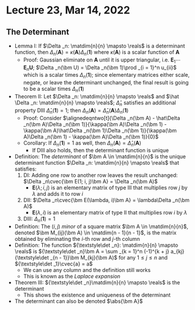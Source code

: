 # Lecture 23, Mar 14, 2022

## The Determinant

* Lemma I: If $\Delta _n: \matdim{n}{n} \mapsto \reals$ is a determinant function, then $\Delta _n(\bm A) = \kappa(\bm A)\Delta _n(\bm 1)$ where $\kappa(\bm A)$ is a scalar function of $\bm A$
	* Proof: Gaussian eliminate on $\bm A$ until it is upper triangular, i.e. $\bm E_1\cdots\bm E_n\bm U$; $\Delta _n(\bm U) = \Delta _n(\bm 1)\prod _{i = 1}^n u_{ii}$ which is a scalar times $\Delta _n(\bm 1)$; since elementary matrices either scale, negate, or leave the determinant unchanged, the final result is going to be a scalar times $\Delta _n(\bm 1)$
* Theorem II: Let $\Delta _n: \matdim{n}{n} \mapsto \reals$ and $\hat \Delta _n: \matdim{n}{n} \mapsto \reals$; $\hat \Delta _n$ satisfies an additional property DIII $\hat \Delta _n(\bm 1) = 1$; then $\Delta _n(\bm A) = \hat\Delta _n(\bm A)\Delta _n(\bm 1)$
	* Proof: Consider $\alignedeqntwo[t]{\Delta _n(\bm A) - \hat\Delta _n(\bm A)\Delta _n(\bm 1)}{\kappa(\bm A)\Delta _n(\bm 1) - \kappa(\bm A)\hat\Delta _n(\bm 1)\Delta _n(\bm 1)}{\kappa(\bm A)\Delta _n(\bm 1) - \kappa(\bm A)\Delta _n(\bm 1)}{0}$
	* Corollary: If $\Delta _n(\bm 1) = 1$ as well, then $\Delta _n(\bm A) = \hat\Delta _n(\bm A)$
		* If DIII also holds, then the determinant function is unique
* Definition: The *determinant* of $\bm A \in \matdim{n}{n}$ is the unique determinant function $\Delta _n: \matdim{n}{n} \mapsto \reals$ that satisfies:
	1. DI: Adding one row to another row leaves the result unchanged: $\Delta _n\cvec{\bm E(1; i, j)\bm A} = \Delta _n(\bm A)$
		* $\bm E(\lambda; i, j)$ is an elementary matrix of type III that multiplies row $j$ by $\lambda$ and adds it to row $i$
	2. DII: $\Delta _n\cvec{\bm E(\lambda, i)\bm A} = \lambda\Delta _n(\bm A)$
		* $\bm E(\lambda, i)$ is an elementary matrix of type II that multiplies row $i$ by $\lambda$
	3. DIII: $\Delta _n(\bm 1) = 1$
* Definition: The $(i, j)$ *minor* of a square matrix $\bm A \in \matdim{n}{n}$, denoted $\bm M_{ij}(\bm A) \in \matdim{n - 1}{n - 1}$, is the matrix obtained by eliminating the $i$-th row and $j$-th column
* Definition: The function ${\textstyle\det _n}: \matdim{n}{n} \mapsto \reals$ is ${\textstyle\det _n}\bm A = \sum _{k = 1}^n (-1)^{k + j} a_{kj}{\textstyle\det _{n - 1}}\bm M_{kj}(\bm A)$ for any $1 \leq j \leq n$ and ${\textstyle\det _1}\cvec{a} = a$
	* We can use any column and the definition still works
	* This is known as the *Laplace expansion*
* Theorem III: ${\textstyle\det _n}\matdim{n}{n} \mapsto \reals$ is the determinant
	* This shows the existence and uniqueness of the determinant
* The determinant can also be denoted $\abs{\bm A}$


